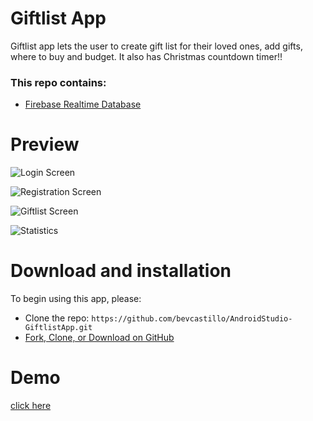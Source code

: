 # Giftlist App

Giftlist app lets the user to create gift list for their loved ones, add gifts, where to buy and budget. It also has Christmas countdown timer!!

### This repo contains:
* [Firebase Realtime Database](https://firebase.google.com/products/realtime-database?gclid=CjwKCAjwkJj6BRA-EiwA0ZVPVujHt4Nt7wJO6bJedbwMNPqPeD_n3H1q-UYa9MsxLRb9RUwx_4xOahoCD0cQAvD_BwE)

# Preview
![Login Screen](https://github.com/bevcastillo/AndroidStudio-GiftlistApp/blob/master/app/src/main/res/drawable/screenshot_1.jpg)

![Registration Screen](https://github.com/bevcastillo/AndroidStudio-GiftlistApp/blob/master/app/src/main/res/drawable/screenshot_2.jpg)

![Giftlist Screen](https://github.com/bevcastillo/AndroidStudio-GiftlistApp/blob/master/app/src/main/res/drawable/screenshot_4.jpg)

![Statistics](https://github.com/bevcastillo/AndroidStudio-GiftlistApp/blob/master/app/src/main/res/drawable/screenshot_3.jpg)

# Download and installation
To begin using this app, please:
* Clone the repo: `https://github.com/bevcastillo/AndroidStudio-GiftlistApp.git`
* [Fork, Clone, or Download on GitHub](https://github.com/bevcastillo/AndroidStudio-GiftlistApp)

# Demo
[click here](https://drive.google.com/file/d/1cnXBIGZ7DMHG32kOVssJYPE_mSfNhcXe/view?usp=sharing)
